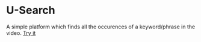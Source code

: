 # U-Search

A simple platform which finds all the occurences of a keyword/phrase in the video.
[Try it](https://boiling-ridge-79869.herokuapp.com/)
